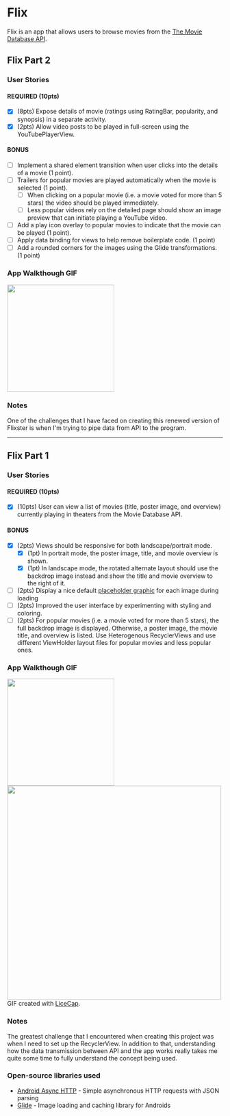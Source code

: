 # Flix
Flix is an app that allows users to browse movies from the [The Movie Database API](http://docs.themoviedb.apiary.io/#).

[comment]: <> (This is a comment, it will not be included 📝 `NOTE - PASTE PART 2 SNIPPET HERE:` Paste the README template for part 2 of this assignment here at the top. This will show a history of your development process, which users stories you completed and how your app looked and functioned at each step.) 

## Flix Part 2

### User Stories

#### REQUIRED (10pts)

- [x] (8pts) Expose details of movie (ratings using RatingBar, popularity, and synopsis) in a separate activity.
- [x] (2pts) Allow video posts to be played in full-screen using the YouTubePlayerView.

#### BONUS

- [ ] Implement a shared element transition when user clicks into the details of a movie (1 point).
- [ ] Trailers for popular movies are played automatically when the movie is selected (1 point).
  - [ ] When clicking on a popular movie (i.e. a movie voted for more than 5 stars) the video should be played immediately.
  - [ ] Less popular videos rely on the detailed page should show an image preview that can initiate playing a YouTube video.
- [ ] Add a play icon overlay to popular movies to indicate that the movie can be played (1 point).
- [ ] Apply data binding for views to help remove boilerplate code. (1 point)
- [ ] Add a rounded corners for the images using the Glide transformations. (1 point)

### App Walkthough GIF

[comment]: <> (`TODO://` Add the URL to your animated app walkthough `gif` in the image tag below, `YOUR_GIF_URL_HERE`. Make sure the gif actually renders and animates when viewing this README. 🚫 Remove this paragraph after after adding gif)

<img src="https://github.com/MrSaladdd/Flixster/blob/master/flixster_part2.gif" width=250><br>

### Notes

One of the challenges that I have faced on creating this renewed version of Flixster is when I'm trying to pipe data from API to the program.

---

## Flix Part 1

### User Stories
[comment]: <> ( `TODO://` In the **User Stories section below**, add an `x` in the `-[ ]` like this `- [x]` for any user story you complete. 🚫 Remove this paragraph after after checking off completed user stories)

#### REQUIRED (10pts)
- [x] (10pts) User can view a list of movies (title, poster image, and overview) currently playing in theaters from the Movie Database API.

#### BONUS
- [x] (2pts) Views should be responsive for both landscape/portrait mode.
   - [x] (1pt) In portrait mode, the poster image, title, and movie overview is shown.
   - [x] (1pt) In landscape mode, the rotated alternate layout should use the backdrop image instead and show the title and movie overview to the right of it.

- [ ] (2pts) Display a nice default [placeholder graphic](https://guides.codepath.org/android/Displaying-Images-with-the-Glide-Library#advanced-usage) for each image during loading
- [ ] (2pts) Improved the user interface by experimenting with styling and coloring.
- [ ] (2pts) For popular movies (i.e. a movie voted for more than 5 stars), the full backdrop image is displayed. Otherwise, a poster image, the movie title, and overview is listed. Use Heterogenous RecyclerViews and use different ViewHolder layout files for popular movies and less popular ones.

### App Walkthough GIF
[comment]: <> ( `TODO://` Add the URL to your animated app walkthough `gif` in the image tag below, `YOUR_GIF_URL_HERE`. Make sure the gif actually renders and animates when viewing this README. 🚫 Remove this paragraph after after adding gif)

<img src="https://github.com/MrSaladdd/Flixster/blob/master/Flixster_Portrait.gif" width=250><br>
<img src="https://github.com/MrSaladdd/Flixster/blob/master/Flixster_Landscape.gif" width=500><br>
GIF created with [LiceCap](http://www.cockos.com/licecap/).

### Notes
The greatest challenge that I encountered when creating this project was when I need to set up the RecyclerView. In addition to that, understanding how the data transmission between API and the app works really takes me quite some time to fully understand the concept being used.

### Open-source libraries used

- [Android Async HTTP](https://github.com/codepath/CPAsyncHttpClient) - Simple asynchronous HTTP requests with JSON parsing
- [Glide](https://github.com/bumptech/glide) - Image loading and caching library for Androids
